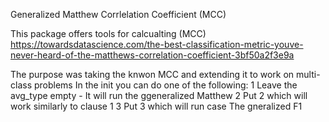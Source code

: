 Generalized Matthew Corrlelation  Coefficient (MCC)

This package offers tools for calcualting (MCC)  
https://towardsdatascience.com/the-best-classification-metric-youve-never-heard-of-the-matthews-correlation-coefficient-3bf50a2f3e9a

The purpose was taking the knwon MCC and extending it to work on multi-class problems
In the init you can do one of the following:
1  Leave the avg_type empty - It will run the ggeneralized Matthew
2  Put 2 which will work similarly to clause 1
3 Put 3 which will run case The gneralized F1
